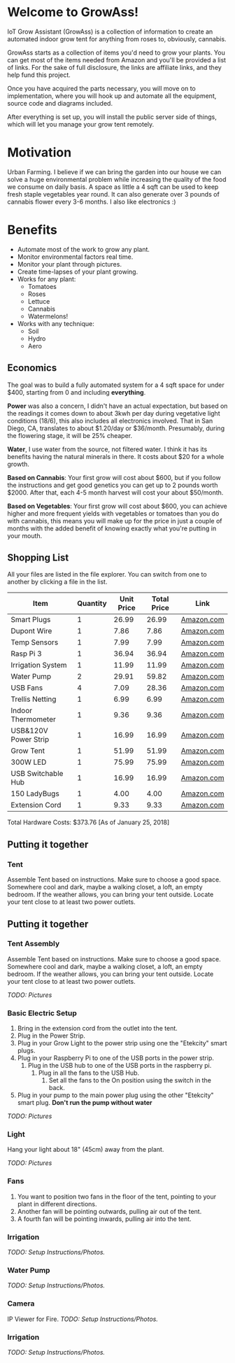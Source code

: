 # Welcome to GrowAss!

IoT Grow Assistant (GrowAss) is a collection of information to create an automated indoor grow tent for anything from roses to, obviously, cannabis.

GrowAss starts as a collection of items you'd need to grow your plants. You can get most of the items needed from Amazon and you'll be provided a list of links. For the sake of full disclosure, the links are affiliate links, and they help fund this project.

Once you have acquired the parts necessary, you will move on to implementation, where you will hook up and automate all the equipment, source code and diagrams included.

After everything is set up, you will install the public server side of things, which will let you manage your grow tent remotely.
# Motivation
Urban Farming. I believe if we can bring the garden into our house we can solve a huge environmental problem while increasing the quality of the food we consume on daily basis. 
A space as little a 4 sqft can be used to keep fresh staple vegetables year round. It can also generate over 3 pounds of cannabis flower every 3-6 months.
I also like electronics :)

# Benefits

 - Automate most of the work to grow any plant.
 - Monitor environmental factors real time.
 - Monitor your plant through pictures.
 - Create time-lapses of your plant growing.
 - Works for any plant:
	 - Tomatoes
	 - Roses
	 - Lettuce
	 - Cannabis
	 - Watermelons!
 - Works with any technique:
	 - Soil
	 - Hydro
	 - Aero

## Economics
The goal was to build a fully automated system for a 4 sqft space for under $400, starting from 0 and including **everything**.

**Power** was also a concern,  I didn't have an actual expectation, but based on the readings it comes down to about 3kwh per day during vegetative light conditions (18/6), this also includes all electronics involved. That in San Diego, CA, translates to about $1.20/day or $36/month. Presumably, during the flowering stage, it will be 25% cheaper.

**Water**, I use water from the source, not filtered water. I think it has its benefits having the natural minerals in there. It costs about $20 for a whole growth.

**Based on Cannabis**: Your first grow will cost about $600, but if you follow the instructions and get good genetics you can get up to 2 pounds worth $2000. After that, each 4-5 month harvest will cost your about $50/month.

**Based on Vegetables**: Your first grow will cost about $600, you can achieve higher and more frequent yields with vegetables or tomatoes than you do with cannabis, this means you will make up for the price in just a couple of months with the added benefit of knowing exactly what you're putting in your mouth.

## Shopping List
All your files are listed in the file explorer. You can switch from one to another by clicking a file in the list.

| Item |  Quantity | Unit Price | Total Price | Link|
|--|--|--|--|--|
|Smart Plugs|1|26.99|26.99| [Amazon.com](https://www.amazon.com/gp/product/B06XSTJST6/ref=as_li_tl?ie=UTF8&camp=1789&creative=9325&creativeASIN=B06XSTJST6&linkCode=as2&tag=growass-20&linkId=eb3d8085c1a73973ff27f7529c4b512f)|
|Dupont Wire|1|7.86|7.86|[Amazon.com](https://www.amazon.com/gp/product/B01EV70C78/ref=as_li_tl?ie=UTF8&tag=growass-20&camp=1789&creative=9325&linkCode=as2&creativeASIN=B01EV70C78&linkId=a0907a23f89360a27f405cad9c4160af)|
|Temp Sensors|1|7.99|7.99|[Amazon.com](http://amzn.to/2Fb4ayc)|
|Rasp Pi 3|1|36.94|36.94|[Amazon.com](http://amzn.to/2DBYuNf)|
|Irrigation System|1|11.99|11.99|[Amazon.com](http://amzn.to/2DxqNfF)|
|Water Pump|2|29.91|59.82|[Amazon.com](http://amzn.to/2DHv8QF)|
|USB Fans|4|7.09|28.36|[Amazon.com](http://amzn.to/2Dznapy)|
|Trellis Netting|1|6.99|6.99|[Amazon.com](http://amzn.to/2rH4Mtu)|
|Indoor Thermometer|1|9.36|9.36|[Amazon.com](http://amzn.to/2Gh1Jvo)|
|USB&120V Power Strip|1|16.99|16.99|[Amazon.com](http://amzn.to/2Gh67dt)|
|Grow Tent|1|51.99|51.99|[Amazon.com](http://amzn.to/2DBgeII)|
|300W LED|1 |75.99|75.99|[Amazon.com](B00PH1MQV8)|
|USB Switchable Hub|1|16.99|16.99|[Amazon.com](http://amzn.to/2Brm51i)|
|150 LadyBugs|1|4.00|4.00|[Amazon.com](http://amzn.to/2n9nVP6)|
|Extension Cord|1|9.33|9.33|[Amazon.com](http://amzn.to/2E9Syfe)|

Total Hardware Costs: $373.76 
[As of January 25, 2018]

## Putting it together

### Tent
Assemble Tent based on instructions. Make sure to choose a good space. Somewhere cool and dark, maybe a walking closet, a loft, an empty bedroom. If the weather allows, you can bring your tent outside.
Locate your tent close to at least two power outlets.


## Putting it together

### Tent Assembly
Assemble Tent based on instructions. Make sure to choose a good space. Somewhere cool and dark, maybe a walking closet, a loft, an empty bedroom. If the weather allows, you can bring your tent outside.
Locate your tent close to at least two power outlets.

 *TODO: Pictures*

### Basic Electric Setup
 1. Bring in the extension cord from the outlet into the tent. 
 2. Plug in the Power Strip.
 3. Plug in your Grow Light to the power strip using one the "Etekcity" smart plugs.
 4. Plug in your Raspberry Pi to one of the USB ports in the power strip.
	 1. Plug in the USB hub to one of the USB ports in the raspberry pi.
		 1. Plug in all the fans to the USB Hub.
			 1. Set all the fans to the On position using the switch in the back.
 5. Plug in your pump to the main power plug using the other "Etekcity" smart plug. **Don't run the pump without water**

*TODO: Pictures*

### Light
Hang your light about 18" (45cm) away from the plant.

 *TODO: Pictures*

### Fans
 1. You want to position two fans in the floor of the tent, pointing to your plant in different directions. 
 2. Another fan will be pointing outwards, pulling air out of the tent.
 3. A fourth fan will be pointing inwards, pulling air into the tent.
 
 ### Irrigation
*TODO: Setup Instructions/Photos.*

 ### Water Pump
*TODO: Setup Instructions/Photos.* 

### Camera
IP Viewer for Fire.
*TODO: Setup Instructions/Photos.*

### Irrigation
*TODO: Setup Instructions/Photos.*

